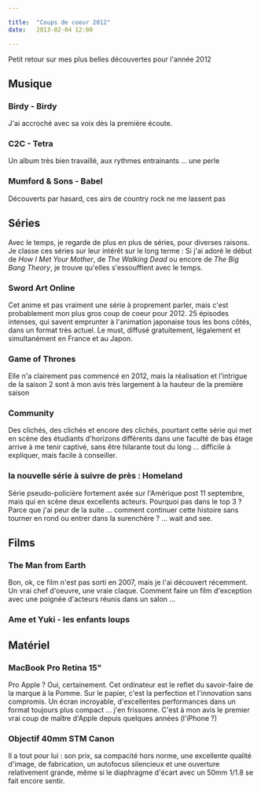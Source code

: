 ```yaml
---

title:  "Coups de coeur 2012"
date:   2013-02-04 12:00

---
```


Petit retour sur mes plus belles découvertes pour l'année 2012

## Musique

### Birdy - Birdy

J'ai accroché avec sa voix dès la première écoute.

### C2C - Tetra

Un album très bien travaillé, aux rythmes entrainants ... une perle

### Mumford & Sons - Babel

Découverts par hasard, ces airs de country rock ne me lassent pas

## Séries

Avec le temps, je regarde de plus en plus de séries, pour diverses raisons. Je classe ces séries sur leur intérêt sur le long terme : Si j'ai adoré le début de _How I Met Your Mother_, de _The Walking Dead_ ou encore de _The Big Bang Theory_, je trouve qu'elles s'essoufflent avec le temps.

### Sword Art Online

Cet anime et pas vraiment une série à proprement parler, mais c'est probablement mon plus gros coup de coeur pour 2012. 25 épisodes intenses, qui savent emprunter à l'animation japonaise tous les bons côtés, dans un format très actuel. Le must, diffusé gratuitement, légalement et simultanément en France et au Japon.

### Game of Thrones

Elle n'a clairement pas commencé en 2012, mais la réalisation et l'intrigue de la saison 2 sont à mon avis très largement à la hauteur de la première saison

### Community

Des clichés, des clichés et encore des clichés, pourtant cette série qui met en scène des étudiants d'horizons différents dans une faculté de bas étage arrive à me tenir captivé, sans être hilarante tout du long ... difficile à expliquer, mais facile à conseiller.

### la nouvelle série à suivre de près : Homeland

Série pseudo-policière fortement axée sur l'Amérique post 11 septembre, mais qui en scène deux excellents acteurs. Pourquoi pas dans le top 3 ? Parce que j'ai peur de la suite ... comment continuer cette histoire sans tourner en rond ou entrer dans la surenchère ? ... wait and see.

## Films

### The Man from Earth

Bon, ok, ce film n'est pas sorti en 2007, mais je l'ai découvert récemment. Un vrai chef d'oeuvre, une vraie claque. Comment faire un film d'exception avec une poignée d'acteurs réunis dans un salon ...

### Ame et Yuki - les enfants loups

## Matériel

### MacBook Pro Retina 15"

Pro Apple ? Oui, certainement. Cet ordinateur est le reflet du savoir-faire de la marque à la Pomme. Sur le papier, c'est la perfection et l'innovation sans compromis. Un écran incroyable, d'excellentes performances dans un format toujours plus compact ... j'en frissonne. C'est à mon avis le premier vrai coup de maître d'Apple depuis quelques années (l'iPhone ?)

### Objectif 40mm STM Canon

Il a tout pour lui : son prix, sa compacité hors norme, une excellente qualité d'image, de fabrication, un autofocus silencieux et une ouverture relativement grande, même si le diaphragme d'écart avec un 50mm 1/1.8 se fait encore sentir.
